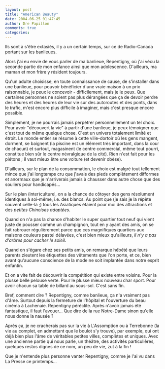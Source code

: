 ```yaml
---
layout: post
title: "American Beauty"
date: 2004-06-25 01:47:45
author: Dre Papillon
comments: true
categories: 
---
```



Ils sont  à s'être extasiés, il y a un certain temps, sur ce  de Radio-Canada portant sur les banlieues.

Alors j'ai eu envie de vous parler de ma banlieue, Repentigny, où j'ai vécu la seconde partie de mon enfance ainsi que mon adolescence.  D'ailleurs, ma maman et mon frère y résident toujours.

Qu'un adulte choisisse, en toute connaissance de cause, de s'installer dans une banlieue, pour pouvoir bénéficier d'une vraie maison à un prix raisonnable, je peux le concevoir - difficilement, mais je le peux.  Que certaines personnes ne soient pas plus dérangées que ça de devoir perdre des heures et des heures de leur vie sur des autoroutes et des ponts, dans le trafic, m'est encore plus difficile à imaginer, mais c'est presque encore possible.

Simplement, je ne pourrais jamais perpétrer personnellement un tel choix.  Pour avoir "découvert la vie" à partir d'une banlieue, je peux témoigner que c'est tout de même quelque chose.  C'est un univers totalement limité et étroit.  Le monde entier se résume à cette ville-dortoir où les gens mangent, dorment, se baignent (la piscine est un élément très important, dans la cour de chacun) et surtout, magasinent (le centre commercial, même tout pourri, constitue bien sûr le centre névralgique de la cité).  Rien n'est fait pour les piétons ; il vaut mieux être une voiture (et devenir obèse).

D'ailleurs, sur le plan de la consommation, le choix est malgré tout tellement mince que j'ai longtemps cru que j'avais des pieds complètement difformes et anormaux que je n'arriverais jamais à chausser dans autre chose que des souliers pour handicapés...

Sur le plan (inter)culturel, on a la chance de côtoyer des gens résolument identiques à soi-même, i.e. des blancs.  Au point que (je sais je la répète souvent celle-là ;) tous les Asiatiques étaient pour moi des attractions et des *petites Chinoises adoptées*.

Quand on n'a pas la chance d'habiter le super quartier tout neuf qui vient juste de pousser comme un champignon, tout en y ayant des amis, on se fait rabrouer régulièrement parce que ces magnifiques quartiers aux maisons couleurs pastel délavées, c'est bien mieux qu'ailleurs, *il n'y a pas d'arbres pour cacher le soleil*.

Quand on s'égare chez ses petits amis, on remarque hébété que leurs parents zieutent les étiquettes des vêtements que l'on porte, et ce, bien avant qu'aucune conscience de la mode ne soit implantée dans notre esprit enfantin.

Et on a vite fait de découvrir la compétition qui existe entre voisins.  Pour la plusse belle pelouse verte.  Pour le plusse mieux nouveau char sport.  Pour avoir chacun sa table de billard au sous-sol.  C'est sans fin.

Bref, comment dire ?  Repentigny, comme banlieue, ça n'a vraiment pas d'âme.  Surtout depuis la fermeture de l'hôpital et l'ouverture du beau cinéma à Lachenaie.  Repentigny péréclite.  Après n'avoir jamais été fantastique, il faut l'avouer...  Que dire de la rue Notre-Dame sinon qu'elle nous donne la nausée ?

Après ça, je ne cracherais pas sur la vie à L'Assomption ou à Terrebonne (la vie au complet, en admettant que le boulot s'y trouve), par exemple, qui ont déjà bien plus l'âme de véritables petites villes, complètes et uniques.  Avec une ancienne partie qui nous parle, un théâtre, des activités particulières, quelques restos dignes de ce nom, un peu de vie, zut à la fin !

Que je n'entende plus personne vanter Repentigny, comme je l'ai vu dans La Presse ce printemps...